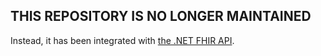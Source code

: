 ## THIS REPOSITORY IS NO LONGER MAINTAINED ##

Instead, it has been integrated with [the .NET FHIR API](https://github.com/ewoutkramer/fhir-net-api).


 
